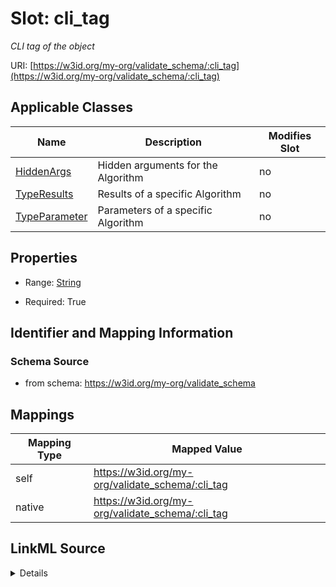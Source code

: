 

# Slot: cli_tag


_CLI tag of the object_





URI: [https://w3id.org/my-org/validate_schema/:cli_tag](https://w3id.org/my-org/validate_schema/:cli_tag)



<!-- no inheritance hierarchy -->





## Applicable Classes

| Name | Description | Modifies Slot |
| --- | --- | --- |
| [HiddenArgs](HiddenArgs.md) | Hidden arguments for the Algorithm |  no  |
| [TypeResults](TypeResults.md) | Results of a specific Algorithm |  no  |
| [TypeParameter](TypeParameter.md) | Parameters of a specific Algorithm |  no  |







## Properties

* Range: [String](String.md)

* Required: True





## Identifier and Mapping Information







### Schema Source


* from schema: https://w3id.org/my-org/validate_schema




## Mappings

| Mapping Type | Mapped Value |
| ---  | ---  |
| self | https://w3id.org/my-org/validate_schema/:cli_tag |
| native | https://w3id.org/my-org/validate_schema/:cli_tag |




## LinkML Source

<details>
```yaml
name: cli_tag
description: CLI tag of the object
from_schema: https://w3id.org/my-org/validate_schema
rank: 1000
alias: cli_tag
domain_of:
- TypeParameter
- TypeResults
- HiddenArgs
range: string
required: true

```
</details>